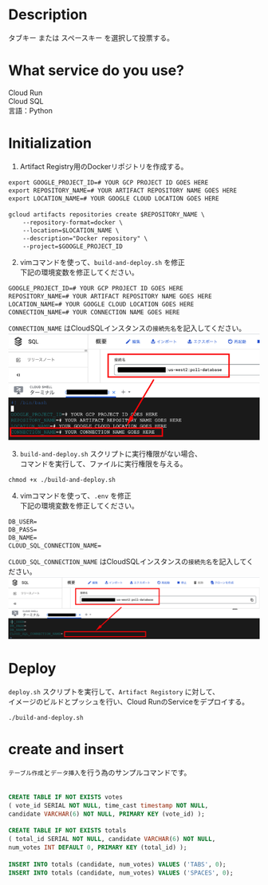 # Description  
タブキー または スペースキー を選択して投票する。

# What service do you use?  
Cloud Run  
Cloud SQL  
言語：Python  

# Initialization  
1. Artifact Registry用のDockerリポジトリを作成する。  

```
export GOOGLE_PROJECT_ID=# YOUR GCP PROJECT ID GOES HERE
export REPOSITORY_NAME=# YOUR ARTIFACT REPOSITORY NAME GOES HERE
export LOCATION_NAME=# YOUR GOOGLE CLOUD LOCATION GOES HERE

gcloud artifacts repositories create $REPOSITORY_NAME \
    --repository-format=docker \
    --location=$LOCATION_NAME \
    --description="Docker repository" \
    --project=$GOOGLE_PROJECT_ID
```

2. vimコマンドを使って、`build-and-deploy.sh` を修正  
下記の環境変数を修正してください。  

```
GOOGLE_PROJECT_ID=# YOUR GCP PROJECT ID GOES HERE
REPOSITORY_NAME=# YOUR ARTIFACT REPOSITORY NAME GOES HERE
LOCATION_NAME=# YOUR GOOGLE CLOUD LOCATION GOES HERE
CONNECTION_NAME=# YOUR CONNECTION NAME GOES HERE
```

`CONNECTION_NAME` はCloudSQLインスタンスの`接続先名`を記入してください。
![CONNECTION_NAME](image/gcp_sql_connection.png)


3. `build-and-deploy.sh` スクリプトに実行権限がない場合、  
コマンドを実行して、ファイルに実行権限を与える。  

```
chmod +x ./build-and-deploy.sh
```

4. vimコマンドを使って、`.env` を修正  
下記の環境変数を修正してください。  
```
DB_USER=
DB_PASS=
DB_NAME=
CLOUD_SQL_CONNECTION_NAME=
```
`CLOUD_SQL_CONNECTION_NAME` はCloudSQLインスタンスの`接続先名`を記入してください。
![CLOUD_SQL_CONNECTION_NAME](image/gcp_sql_env_connection.png)


# Deploy  
`deploy.sh` スクリプトを実行して、`Artifact Registory` に対して、  
イメージのビルドとプッシュを行い、Cloud RunのServiceをデプロイする。  

```
./build-and-deploy.sh
```

# create and insert
`テーブル作成`と`データ挿入`を行う為のサンプルコマンドです。
```sql

CREATE TABLE IF NOT EXISTS votes
( vote_id SERIAL NOT NULL, time_cast timestamp NOT NULL,
candidate VARCHAR(6) NOT NULL, PRIMARY KEY (vote_id) );

CREATE TABLE IF NOT EXISTS totals
( total_id SERIAL NOT NULL, candidate VARCHAR(6) NOT NULL,
num_votes INT DEFAULT 0, PRIMARY KEY (total_id) );

INSERT INTO totals (candidate, num_votes) VALUES ('TABS', 0);
INSERT INTO totals (candidate, num_votes) VALUES ('SPACES', 0);

```